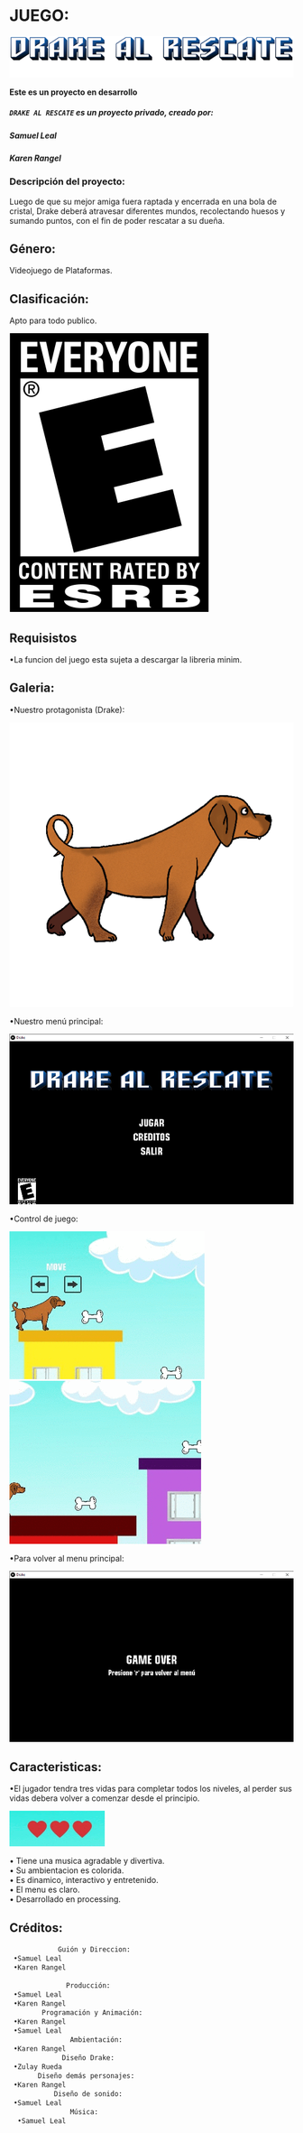 # JUEGO:
![./titulo.png](./titulo.png)

**Este es un proyecto en desarrollo**
##### `DRAKE AL RESCATE` es un proyecto privado, creado por:
##### Samuel Leal
##### Karen Rangel

### Descripción del proyecto:
Luego de que su mejor amiga fuera raptada y encerrada en una bola de cristal, Drake deberá atravesar diferentes mundos, recolectando huesos y sumando puntos, con el fin de poder rescatar a su dueña.
## Género:
Videojuego de Plataformas.
## Clasificación:
   Apto para todo publico.
   
   
![./everyone.png](./everyone.png)

## Requisistos
•La funcion del juego esta sujeta a descargar la libreria minim.
## Galeria:
•Nuestro protagonista (Drake):

![./Drake.png](./Drake1.png)

•Nuestro menú principal:

![./menu.png](./menu.png)

•Control de juego:

![./control1.gif](./control1.gif)
![./control2.gif](./control2.gif)

•Para volver al menu principal:

![./return.png](./return.png)


## Caracteristicas:
•El jugador tendra tres vidas para completar todos los niveles, al perder sus vidas debera volver a comenzar desde el principio.

![./vidas.gif](./vidas.gif)

• Tiene una musica agradable y divertiva.   
• Su ambientacion es colorida.    
• Es dinamico, interactivo y entretenido.   
• El menu es claro.   
• Desarrollado en processing.   

## Créditos:
                Guión y Direccion:
     •Samuel Leal  
     •Karen Rangel 

                  Producción:
     •Samuel Leal
     •Karen Rangel 
            Programación y Animación:
     •Karen Rangel 
     •Samuel Leal
                   Ambientación:
     •Karen Rangel 
                 Diseño Drake:
     •Zulay Rueda
           Diseño demás personajes:
     •Karen Rangel
               Diseño de sonido:
     •Samuel Leal
                   Música:
      •Samuel Leal             